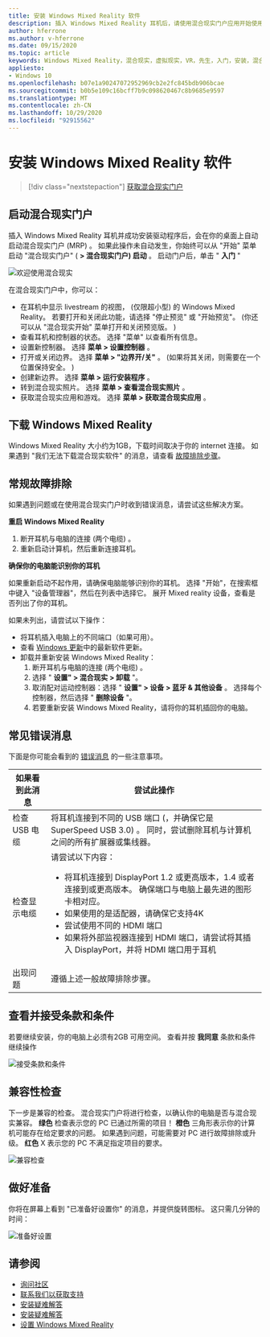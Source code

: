 ```yaml
---
title: 安装 Windows Mixed Reality 软件
description: 插入 Windows Mixed Reality 耳机后，请使用混合现实门户应用开始使用并下载 Windows Mixed Reality 功能。
author: hferrone
ms.author: v-hferrone
ms.date: 09/15/2020
ms.topic: article
keywords: Windows Mixed Reality，混合现实，虚拟现实，VR，先生，入门，安装，混合现实门户
appliesto:
- Windows 10
ms.openlocfilehash: b07e1a90247072952969cb2e2fc845bdb906bcae
ms.sourcegitcommit: b0b5e109c16bcff7b9c098620467c8b9685e9597
ms.translationtype: MT
ms.contentlocale: zh-CN
ms.lasthandoff: 10/29/2020
ms.locfileid: "92915562"
---
```

# <a name="install-windows-mixed-reality-software"></a>安装 Windows Mixed Reality 软件

> [!div class="nextstepaction"]
> [获取混合现实门户](https://www.microsoft.com/p/mixed-reality-portal/9ng1h8b3zc7m?activetab=pivot:overviewtab)

## <a name="launch-mixed-reality-portal"></a>启动混合现实门户

插入 Windows Mixed Reality 耳机并成功安装驱动程序后，会在你的桌面上自动启动混合现实门户 (MRP) 。 如果此操作未自动发生，你始终可以从 "开始" 菜单启动 "混合现实门户" ( **> 混合现实门户) 启动** 。 启动门户后，单击 " **入门** "

![欢迎使用混合现实](images/1050px-mixedrealityportal.png)

在混合现实门户中，你可以：

* 在耳机中显示 livestream 的视图， (仅限超小型) 的 Windows Mixed Reality。 若要打开和关闭此功能，请选择 "停止预览" 或 "开始预览"。  (你还可以从 "混合现实开始" 菜单打开和关闭预览版。 ) 
* 查看耳机和控制器的状态。 选择 "菜单" 以查看所有信息。
* 设置新控制器。 选择 **菜单 > 设置控制器** 。
* 打开或关闭边界。 选择 **菜单 > "边界开/关"** 。  (如果将其关闭，则需要在一个位置保持安全。 ) 
* 创建新边界。 选择 **菜单 > 运行安装程序** 。
* 转到混合现实照片。 选择 **菜单 > 查看混合现实照片** 。
* 获取混合现实应用和游戏。 选择 **菜单 > 获取混合现实应用** 。

## <a name="download-windows-mixed-reality"></a>下载 Windows Mixed Reality

Windows Mixed Reality 大小约为1GB，下载时间取决于你的 internet 连接。 如果遇到 "我们无法下载混合现实软件" 的消息，请查看 [故障排除步骤](installation_errors.md#we-couldnt-download-the-mixed-reality-software-or-hang-tight-while-we-do-some-downloading)。

## <a name="general-troubleshooting"></a>常规故障排除

如果遇到问题或在使用混合现实门户时收到错误消息，请尝试这些解决方案。

**重启 Windows Mixed Reality**

1. 断开耳机与电脑的连接 (两个电缆) 。
2. 重新启动计算机，然后重新连接耳机。

**确保你的电脑能识别你的耳机**

如果重新启动不起作用，请确保电脑能够识别你的耳机。 选择 "开始"，在搜索框中键入 "设备管理器"，然后在列表中选择它。 展开 Mixed reality 设备，查看是否列出了你的耳机。 

如果未列出，请尝试以下操作：
* 将耳机插入电脑上的不同端口（如果可用）。
* 查看 [Windows 更新](https://support.microsoft.com/help/12373)中的最新软件更新。
* 卸载并重新安装 Windows Mixed Reality：
    1. 断开耳机与电脑的连接 (两个电缆) 。
    2. 选择 " **设置" > 混合现实 > 卸载** "。
    3. 取消配对运动控制器：选择 " **设置" > 设备 > 蓝牙 & 其他设备** 。 选择每个控制器，然后选择 " **删除设备** "。
    4. 若要重新安装 Windows Mixed Reality，请将你的耳机插回你的电脑。

## <a name="common-error-messages"></a>常见错误消息

下面是你可能会看到的 [错误消息](error-codes.md) 的一些注意事项。

| 如果看到此消息 | 尝试此操作 |
| --- | --- |
| 检查 USB 电缆 | 将耳机连接到不同的 USB 端口 (，并确保它是 SuperSpeed USB 3.0) 。 同时，尝试删除耳机与计算机之间的所有扩展器或集线器。 |
| 检查显示电缆 | 请尝试以下内容： <ul><li>将耳机连接到 DisplayPort 1.2 或更高版本，1.4 或者连接到或更高版本。 确保端口与电脑上最先进的图形卡相对应。</li><li>如果使用的是适配器，请确保它支持4K</li><li>尝试使用不同的 HDMI 端口</li><li>如果将外部监视器连接到 HDMI 端口，请尝试将其插入 DisplayPort，并将 HDMI 端口用于耳机</li></ul> |
| 出现问题 | 遵循上述一般故障排除步骤。 |

## <a name="review-and-accept-terms-and-conditions"></a>查看并接受条款和条件

若要继续安装，你的电脑上必须有2GB 可用空间。 查看并按 **我同意** 条款和条件继续操作

![接受条款和条件](images/1050px-mixedrealityportalpage2.png)

## <a name="compatibility-check"></a>兼容性检查

下一步是兼容的检查。 混合现实门户将进行检查，以确认你的电脑是否与混合现实兼容。 **绿色** 检查表示您的 PC 已通过所需的项目！ **橙色** 三角形表示你的计算机可能存在给定要求的问题。 如果遇到问题，可能需要对 PC 进行故障排除或升级。 **红色** X 表示您的 PC 不满足指定项目的要求。

![兼容检查](images/1050px-compatcheck.png)

## <a name="getting-ready"></a>做好准备

你将在屏幕上看到 "已准备好设置你" 的消息，并提供旋转图标。 这只需几分钟的时间：

![准备好设置](images/1050px-gettingsetup.png)

## <a name="see-also"></a>请参阅
* [询问社区](https://answers.microsoft.com)
* [联系我们以获取支持](https://support.microsoft.com/contactus/)
* [安装疑难解答](installation_errors.md)
* [安装疑难解答](set-up-questions.md)
* [设置 Windows Mixed Reality](set-up-windows-mixed-reality.md)
